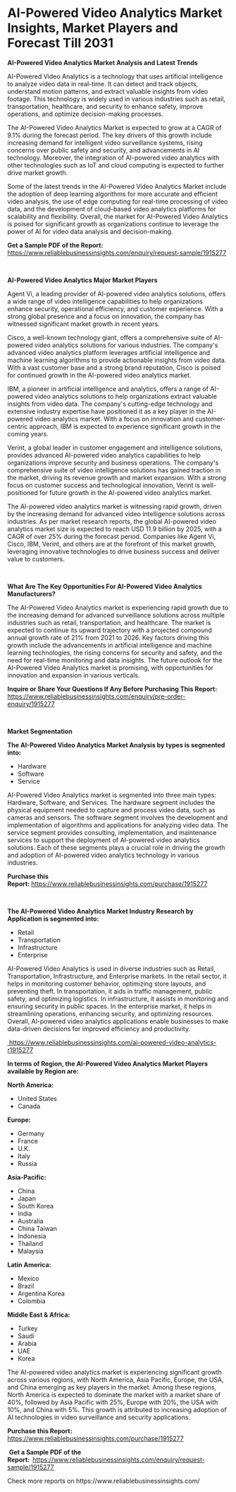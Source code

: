 <p><h1>AI-Powered Video Analytics Market Insights, Market Players and Forecast Till 2031</h1></p><p><strong>AI-Powered Video Analytics Market Analysis and Latest Trends</strong></p>
<p><p>AI-Powered Video Analytics is a technology that uses artificial intelligence to analyze video data in real-time. It can detect and track objects, understand motion patterns, and extract valuable insights from video footage. This technology is widely used in various industries such as retail, transportation, healthcare, and security to enhance safety, improve operations, and optimize decision-making processes.</p><p>The AI-Powered Video Analytics Market is expected to grow at a CAGR of 9.1% during the forecast period. The key drivers of this growth include increasing demand for intelligent video surveillance systems, rising concerns over public safety and security, and advancements in AI technology. Moreover, the integration of AI-powered video analytics with other technologies such as IoT and cloud computing is expected to further drive market growth.</p><p>Some of the latest trends in the AI-Powered Video Analytics Market include the adoption of deep learning algorithms for more accurate and efficient video analysis, the use of edge computing for real-time processing of video data, and the development of cloud-based video analytics platforms for scalability and flexibility. Overall, the market for AI-Powered Video Analytics is poised for significant growth as organizations continue to leverage the power of AI for video data analysis and decision-making.</p></p>
<p><strong>Get a Sample PDF of the Report:&nbsp;</strong> <a href="https://www.reliablebusinessinsights.com/enquiry/request-sample/1915277">https://www.reliablebusinessinsights.com/enquiry/request-sample/1915277</a></p>
<p>&nbsp;</p>
<p><strong>AI-Powered Video Analytics Major Market Players</strong></p>
<p><p>Agent Vi, a leading provider of AI-powered video analytics solutions, offers a wide range of video intelligence capabilities to help organizations enhance security, operational efficiency, and customer experience. With a strong global presence and a focus on innovation, the company has witnessed significant market growth in recent years.</p><p>Cisco, a well-known technology giant, offers a comprehensive suite of AI-powered video analytics solutions for various industries. The company's advanced video analytics platform leverages artificial intelligence and machine learning algorithms to provide actionable insights from video data. With a vast customer base and a strong brand reputation, Cisco is poised for continued growth in the AI-powered video analytics market.</p><p>IBM, a pioneer in artificial intelligence and analytics, offers a range of AI-powered video analytics solutions to help organizations extract valuable insights from video data. The company's cutting-edge technology and extensive industry expertise have positioned it as a key player in the AI-powered video analytics market. With a focus on innovation and customer-centric approach, IBM is expected to experience significant growth in the coming years.</p><p>Verint, a global leader in customer engagement and intelligence solutions, provides advanced AI-powered video analytics capabilities to help organizations improve security and business operations. The company's comprehensive suite of video intelligence solutions has gained traction in the market, driving its revenue growth and market expansion. With a strong focus on customer success and technological innovation, Verint is well-positioned for future growth in the AI-powered video analytics market. </p><p>The AI-powered video analytics market is witnessing rapid growth, driven by the increasing demand for advanced video intelligence solutions across industries. As per market research reports, the global AI-powered video analytics market size is expected to reach USD 11.9 billion by 2025, with a CAGR of over 25% during the forecast period. Companies like Agent Vi, Cisco, IBM, Verint, and others are at the forefront of this market growth, leveraging innovative technologies to drive business success and deliver value to customers.</p></p>
<p>&nbsp;</p>
<p><strong>What Are The Key Opportunities For AI-Powered Video Analytics Manufacturers?</strong></p>
<p><p>The AI-Powered Video Analytics market is experiencing rapid growth due to the increasing demand for advanced surveillance solutions across multiple industries such as retail, transportation, and healthcare. The market is expected to continue its upward trajectory with a projected compound annual growth rate of 21% from 2021 to 2026. Key factors driving this growth include the advancements in artificial intelligence and machine learning technologies, the rising concerns for security and safety, and the need for real-time monitoring and data insights. The future outlook for the AI-Powered Video Analytics market is promising, with opportunities for innovation and expansion in various verticals.</p></p>
<p><strong>Inquire or Share Your Questions If Any Before Purchasing This Report:</strong> <a href="https://www.reliablebusinessinsights.com/enquiry/pre-order-enquiry/1915277">https://www.reliablebusinessinsights.com/enquiry/pre-order-enquiry/1915277</a></p>
<p>&nbsp;</p>
<p><strong>Market Segmentation</strong></p>
<p><strong>The AI-Powered Video Analytics Market Analysis by types is segmented into:</strong></p>
<p><ul><li>Hardware</li><li>Software</li><li>Service</li></ul></p>
<p><p>AI-Powered Video Analytics market is segmented into three main types: Hardware, Software, and Services. The hardware segment includes the physical equipment needed to capture and process video data, such as cameras and sensors. The software segment involves the development and implementation of algorithms and applications for analyzing video data. The service segment provides consulting, implementation, and maintenance services to support the deployment of AI-powered video analytics solutions. Each of these segments plays a crucial role in driving the growth and adoption of AI-powered video analytics technology in various industries.</p></p>
<p><strong>Purchase this Report:&nbsp;</strong><a href="https://www.reliablebusinessinsights.com/purchase/1915277">https://www.reliablebusinessinsights.com/purchase/1915277</a></p>
<p>&nbsp;</p>
<p><strong>The AI-Powered Video Analytics Market Industry Research by Application is segmented into:</strong></p>
<p><ul><li>Retail</li><li>Transportation</li><li>Infrastructure</li><li>Enterprise</li></ul></p>
<p><p>AI-Powered Video Analytics is used in diverse industries such as Retail, Transportation, Infrastructure, and Enterprise markets. In the retail sector, it helps in monitoring customer behavior, optimizing store layouts, and preventing theft. In transportation, it aids in traffic management, public safety, and optimizing logistics. In infrastructure, it assists in monitoring and ensuring security in public spaces. In the enterprise market, it helps in streamlining operations, enhancing security, and optimizing resources. Overall, AI-powered video analytics applications enable businesses to make data-driven decisions for improved efficiency and productivity.</p></p>
<p><a href="https://www.reliablebusinessinsights.com/ai-powered-video-analytics-r1915277">&nbsp;https://www.reliablebusinessinsights.com/ai-powered-video-analytics-r1915277</a></p>
<p><strong>In terms of Region, the AI-Powered Video Analytics Market Players available by Region are:</strong></p>
<p>
    <p> <strong> North America: </strong>
        <ul>
            <li>United States</li>
            <li>Canada</li>
        </ul>
        </p> 
    <p> <strong> Europe: </strong>
        <ul>
            <li>Germany</li>
            <li>France</li>
            <li>U.K.</li>
            <li>Italy</li>
            <li>Russia</li>
        </ul>
        </p> 
    <p> <strong> Asia-Pacific: </strong>
        <ul>
            <li>China</li>
            <li>Japan</li>
            <li>South Korea</li>
            <li>India</li>
            <li>Australia</li>
            <li>China Taiwan</li>
            <li>Indonesia</li>
            <li>Thailand</li>
            <li>Malaysia</li>
        </ul>
        </p> 
    <p> <strong> Latin America: </strong>
        <ul>
            <li>Mexico</li>
            <li>Brazil</li>
            <li>Argentina Korea</li>
            <li>Colombia</li>
        </ul>
        </p> 
    <p> <strong> Middle East & Africa: </strong>
        <ul>
            <li>Turkey</li>
            <li>Saudi</li>
            <li>Arabia</li>
            <li>UAE</li>
            <li>Korea</li>
        </ul>
    </p>
    </p>
<p><p>The AI-powered video analytics market is experiencing significant growth across various regions, with North America, Asia Pacific, Europe, the USA, and China emerging as key players in the market. Among these regions, North America is expected to dominate the market with a market share of 40%, followed by Asia Pacific with 25%, Europe with 20%, the USA with 10%, and China with 5%. This growth is attributed to increasing adoption of AI technologies in video surveillance and security applications.</p></p>
<p><strong>Purchase this Report: </strong><a href="https://www.reliablebusinessinsights.com/purchase/1915277">https://www.reliablebusinessinsights.com/purchase/1915277</a></p>
<p>&nbsp;<strong>Get a Sample PDF of the Report:&nbsp;&nbsp;</strong><a href="https://www.reliablebusinessinsights.com/enquiry/request-sample/1915277">https://www.reliablebusinessinsights.com/enquiry/request-sample/1915277</a></p>
<p><strong></strong></p>
<p>Check more reports on https://www.reliablebusinessinsights.com/</p>